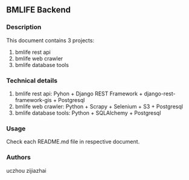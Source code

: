 ## BMLIFE Backend

### Description
This document contains 3 projects:
1. bmlife rest api
2. bmlife web crawler
3. bmlife database tools

### Technical details
1. bmlife rest api: Pyhon + Django REST Framework + django-rest-framework-gis + Postgresql
2. bmlife web crawler: Python + Scrapy + Selenium + S3 + Postgresql
3. bmlife database tools: Python + SQLAlchemy + Postgresql

### Usage
Check each README.md file in respective document.

### Authors
uczhou
zijiazhai
